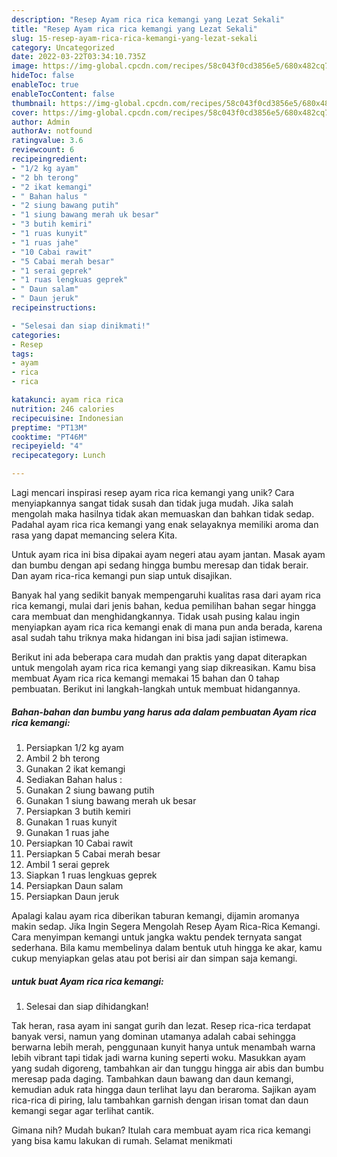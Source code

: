 ```yaml
---
description: "Resep Ayam rica rica kemangi yang Lezat Sekali"
title: "Resep Ayam rica rica kemangi yang Lezat Sekali"
slug: 15-resep-ayam-rica-rica-kemangi-yang-lezat-sekali
category: Uncategorized
date: 2022-03-22T03:34:10.735Z
image: https://img-global.cpcdn.com/recipes/58c043f0cd3856e5/680x482cq70/ayam-rica-rica-kemangi-foto-resep-utama.jpg
hideToc: false
enableToc: true
enableTocContent: false
thumbnail: https://img-global.cpcdn.com/recipes/58c043f0cd3856e5/680x482cq70/ayam-rica-rica-kemangi-foto-resep-utama.jpg
cover: https://img-global.cpcdn.com/recipes/58c043f0cd3856e5/680x482cq70/ayam-rica-rica-kemangi-foto-resep-utama.jpg
author: Admin
authorAv: notfound
ratingvalue: 3.6
reviewcount: 6
recipeingredient:
- "1/2 kg ayam"
- "2 bh terong"
- "2 ikat kemangi"
- " Bahan halus "
- "2 siung bawang putih"
- "1 siung bawang merah uk besar"
- "3 butih kemiri"
- "1 ruas kunyit"
- "1 ruas jahe"
- "10 Cabai rawit"
- "5 Cabai merah besar"
- "1 serai geprek"
- "1 ruas lengkuas geprek"
- " Daun salam"
- " Daun jeruk"
recipeinstructions:

- "Selesai dan siap dinikmati!"
categories:
- Resep
tags:
- ayam
- rica
- rica

katakunci: ayam rica rica 
nutrition: 246 calories
recipecuisine: Indonesian
preptime: "PT13M"
cooktime: "PT46M"
recipeyield: "4"
recipecategory: Lunch

---
```





Lagi mencari inspirasi resep ayam rica rica kemangi yang unik? Cara menyiapkannya sangat tidak susah dan tidak juga mudah. Jika salah mengolah maka hasilnya tidak akan memuaskan dan bahkan tidak sedap. Padahal ayam rica rica kemangi yang enak selayaknya memiliki aroma dan rasa yang dapat memancing selera Kita.





Untuk ayam rica ini bisa dipakai ayam negeri atau ayam jantan. Masak ayam dan bumbu dengan api sedang hingga bumbu meresap dan tidak berair. Dan ayam rica-rica kemangi pun siap untuk disajikan.

Banyak hal yang sedikit banyak mempengaruhi kualitas rasa dari ayam rica rica kemangi, mulai dari jenis bahan, kedua pemilihan bahan segar hingga cara membuat dan menghidangkannya. Tidak usah pusing kalau ingin menyiapkan ayam rica rica kemangi enak di mana pun anda berada, karena asal sudah tahu triknya maka hidangan ini bisa jadi sajian istimewa.






Berikut ini ada beberapa cara mudah dan praktis yang dapat diterapkan untuk mengolah ayam rica rica kemangi yang siap dikreasikan. Kamu bisa membuat Ayam rica rica kemangi memakai 15 bahan dan 0 tahap pembuatan. Berikut ini langkah-langkah untuk membuat hidangannya.

<!--inarticleads1-->

##### Bahan-bahan dan bumbu yang harus ada dalam pembuatan Ayam rica rica kemangi:

1. Persiapkan 1/2 kg ayam
1. Ambil 2 bh terong
1. Gunakan 2 ikat kemangi
1. Sediakan  Bahan halus :
1. Gunakan 2 siung bawang putih
1. Gunakan 1 siung bawang merah uk besar
1. Persiapkan 3 butih kemiri
1. Gunakan 1 ruas kunyit
1. Gunakan 1 ruas jahe
1. Persiapkan 10 Cabai rawit
1. Persiapkan 5 Cabai merah besar
1. Ambil 1 serai geprek
1. Siapkan 1 ruas lengkuas geprek
1. Persiapkan  Daun salam
1. Persiapkan  Daun jeruk


Apalagi kalau ayam rica diberikan taburan kemangi, dijamin aromanya makin sedap. Jika Ingin Segera Mengolah Resep Ayam Rica-Rica Kemangi. Cara menyimpan kemangi untuk jangka waktu pendek ternyata sangat sederhana. Bila kamu membelinya dalam bentuk utuh hingga ke akar, kamu cukup menyiapkan gelas atau pot berisi air dan simpan saja kemangi. 

<!--inarticleads2-->

#####  untuk buat Ayam rica rica kemangi:


1. Selesai dan siap dihidangkan!

Tak heran, rasa ayam ini sangat gurih dan lezat. Resep rica-rica terdapat banyak versi, namun yang dominan utamanya adalah cabai sehingga berwarna lebih merah, penggunaan kunyit hanya untuk menambah warna lebih vibrant tapi tidak jadi warna kuning seperti woku. Masukkan ayam yang sudah digoreng, tambahkan air dan tunggu hingga air abis dan bumbu meresap pada daging. Tambahkan daun bawang dan daun kemangi, kemudian aduk rata hingga daun terlihat layu dan beraroma. Sajikan ayam rica-rica di piring, lalu tambahkan garnish dengan irisan tomat dan daun kemangi segar agar terlihat cantik. 

Gimana nih? Mudah bukan? Itulah cara membuat ayam rica rica kemangi yang bisa kamu lakukan di rumah. Selamat menikmati
